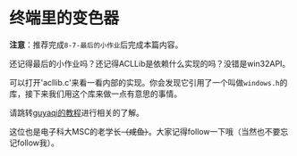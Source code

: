 # 终端里的变色器

**注意**：推荐完成`8-7-最后的小作业`后完成本篇内容。

还记得最后的小作业吗？还记得ACLLib是依赖什么实现的吗？没错是win32API。

可以打开'acllib.c'来看一看内部的实现。你会发现它引用了一个叫做`windows.h`的库，接下来我们用这个库来做一点有意思的事情。

请跳转[guyaqi的教程](https://github.com/guyaqi/backups/tree/master/notes)进行相关的了解。

这位也是电子科大MSC的老学长~~（咸鱼）~~。大家记得follow一下哦（当然也不要忘记follow我）。
